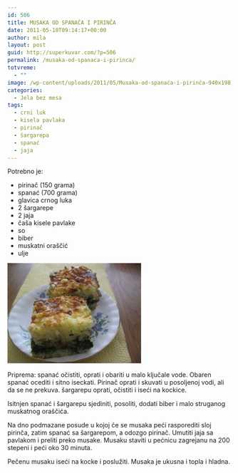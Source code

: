 ```yaml
---
id: 506
title: MUSAKA OD SPANAĆA I PIRINČA
date: 2011-05-10T09:14:17+00:00
author: mila
layout: post
guid: http://superkuvar.com/?p=506
permalink: /musaka-od-spanaca-i-pirinca/
totvreme:
  - ""
image: /wp-content/uploads/2011/05/Musaka-od-spanaća-i-pirinča-940x198.jpg
categories:
  - Jela bez mesa
tags:
  - crni luk
  - kisela pavlaka
  - pirinač
  - šargarepa
  - spanać
  - jaja
---
```

Potrebno je:

  * pirinač (150 grama)
  * spanać (700 grama)
  * glavica crnog luka
  * 2 šargarepe
  * 2 jaja
  * čaša kisele pavlake
  * so
  * biber
  * muskatni oraščić
  * ulje

<img class="alignnone size-medium wp-image-2856" title="Musaka od spanaća i pirinča" src="/wp-content/uploads/2011/05/Musaka-od-spanaća-i-pirinča-300x225.jpg" alt="" width="300" height="225" /> 

Priprema: spanać očistiti, oprati i obariti u malo ključale vode. Obaren spanać ocediti i sitno iseckati. Pirinač oprati i skuvati u posoljenoj vodi, ali da se ne prekuva. šargarepu oprati, očistiti i iseći na kockice.

Isitnjen spanać i šargarepu sjediniti, posoliti, dodati biber i malo struganog muskatnog oraščića.

Na dno podmazane posude u kojoj će se musaka peći rasporediti sloj pirinča, zatim spanać sa šargarepom, a odozgo pirinač. Umutiti jaja sa pavlakom i preliti preko musake. Musaku staviti u pećnicu zagrejanu na 200 stepeni i peći oko 30 minuta.

Pečenu musaku iseći na kocke i poslužiti. Musaka je ukusna i topla i hladna.